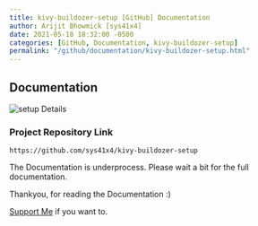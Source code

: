 ```yaml
---
title: kivy-buildozer-setup [GitHub] Documentation
author: Arijit Bhowmick [sys41x4]
date: 2021-05-18 18:32:00 -0500
categories: [GitHub, Documentation, kivy-buildozer-setup]
permalink: "/github/documentation/kivy-buildozer-setup.html"
---
```



## Documentation

![setup Details]()

### Project Repository Link

`https://github.com/sys41x4/kivy-buildozer-setup`

The Documentation is underprocess.
Please wait a bit for the full documentation.


Thankyou, for reading the Documentation :)<br>

<a href="/support/sys41x4">Support Me</a> if you want to.
